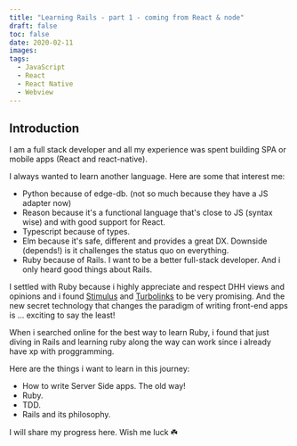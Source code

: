 ```yaml
---
title: "Learning Rails - part 1 - coming from React & node"
draft: false
toc: false
date: 2020-02-11
images:
tags: 
  - JavaScript
  - React
  - React Native
  - Webview
---
```

## Introduction
I am a full stack developer and all my experience was spent building SPA or mobile apps (React and react-native).

I always wanted to learn another language. Here are some that interest me:
- Python because of edge-db. (not so much because they have a JS adapter now)
- Reason because it's a functional language that's close to JS (syntax wise) and with good support for React. 
- Typescript because of types.
- Elm because it's safe, different and provides a great DX. Downside (depends!) is it challenges the status quo on everything.
- Ruby because of Rails. I want to be a better full-stack developer. And i only heard good things about Rails.

I settled with Ruby because i highly appreciate and respect DHH views and opinions and i found [Stimulus](https://github.com/stimulusjs/stimulus) and [Turbolinks](https://github.com/turbolinks/turbolinks) to be very promising.
And the new secret technology that changes the paradigm of writing front-end apps is ... exciting to say the least!

When i searched online for the best way to learn Ruby, i found that just diving in Rails and learning ruby along the way can work since i already have xp with proggramming.

Here are the things i want to learn in this journey:
- How to write Server Side apps. The old way!
- Ruby.
- TDD.
- Rails and its philosophy.

I will share my progress here. Wish me luck ☘️
